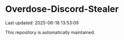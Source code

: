 # Overdose-Discord-Stealer

Last updated: 2025-06-18 13:53:09

This repository is automatically maintained.
